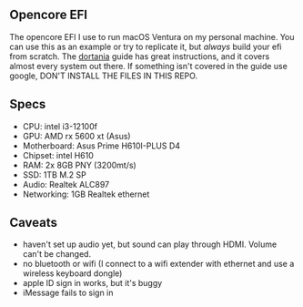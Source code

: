 ## Opencore EFI
The opencore EFI I use to run macOS Ventura on my personal machine. You can use this as an example or try to replicate it, but *always* build your efi from scratch. The [dortania](https://dortania.github.io/OpenCore-Install-Guide/) guide has great instructions, and it covers almost every system out there. If something isn't covered in the guide use google, DON'T INSTALL THE FILES IN THIS REPO.
## Specs
- CPU: intel i3-12100f
- GPU: AMD rx 5600 xt (Asus)
- Motherboard: Asus Prime H610I-PLUS D4
- Chipset: intel H610
- RAM: 2x 8GB PNY (3200mt/s)
- SSD: 1TB M.2 SP
- Audio: Realtek ALC897
- Networking: 1GB Realtek ethernet
## Caveats
- haven't set up audio yet, but sound can play through HDMI. Volume can't be changed.
- no bluetooth or wifi (I connect to a wifi extender with ethernet and use a wireless keyboard dongle)
- apple ID sign in works, but it's buggy
- iMessage fails to sign in
